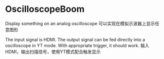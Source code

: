 # OscilloscopeBoom
Display something on an analog oscilloscope
可以实现在模拟示波器上显示任意图形

The input signal is HDMI. The output signal can be fed directly into a oscilloscope in YT mode. With appropriate trigger, it should work.
输入HDMI，输出扫描信号，使用YT模式配合触发显示
